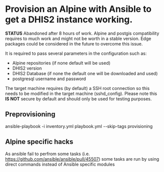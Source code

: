 # Provision an Alpine with Ansible to get a DHIS2 instance working.

**STATUS**
Abandoned after 8 hours of work. Alpine and postgis compatibility requires to much work and might not be worth in a stable version. Edge packages could be considered in the future to overcome this issue.

It is required to pass several parameters in the configuration such as:
* Alpine repositories (if none default will be used)
* DHIS2 version
* DHIS2 Database (if none the default one will be downloaded and used)
* postgresql username and password

The target machine requires (by default) a SSH root connection so this needs to be modified in the target machine (sshd_config). Please note this **IS NOT** secure by default and should only be used for testing purposes.

## Preprovisioning
ansible-playbook -i inventory.yml playbook.yml --skip-tags provisioning

## Alpine specific hacks
As ansible fail to perfrom some tasks (i.e. https://github.com/ansible/ansible/pull/45507) some tasks are run by using direct commands instead of Ansible specific modules

